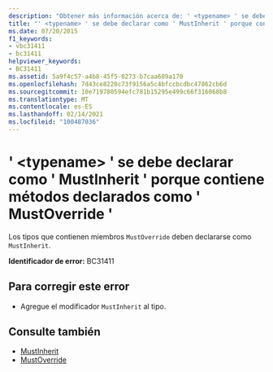 ```yaml
---
description: "Obtener más información acerca de: ' <typename> ' se debe declarar como ' MustInherit ' porque contiene métodos declarados como ' MustOverride '"
title: "' <typename> ' se debe declarar como ' MustInherit ' porque contiene métodos declarados como ' MustOverride '"
ms.date: 07/20/2015
f1_keywords:
- vbc31411
- bc31411
helpviewer_keywords:
- BC31411
ms.assetid: 5a9f4c57-a4b8-45f5-8273-b7caa689a170
ms.openlocfilehash: 7d43ce8220c73f9156a5c4bfccbcdbc47862cb6d
ms.sourcegitcommit: 10e719780594efc781b15295e499c66f316068b8
ms.translationtype: MT
ms.contentlocale: es-ES
ms.lasthandoff: 02/14/2021
ms.locfileid: "100487036"
---
```

# <a name="typename-must-be-declared-mustinherit-because-it-contains-methods-declared-mustoverride"></a>' \<typename> ' se debe declarar como ' MustInherit ' porque contiene métodos declarados como ' MustOverride '

Los tipos que contienen miembros `MustOverride` deben declararse como `MustInherit`.  
  
 **Identificador de error:** BC31411  
  
## <a name="to-correct-this-error"></a>Para corregir este error  
  
- Agregue el modificador `MustInherit` al tipo.  
  
## <a name="see-also"></a>Consulte también

- [MustInherit](../language-reference/modifiers/mustinherit.md)
- [MustOverride](../language-reference/modifiers/mustoverride.md)
